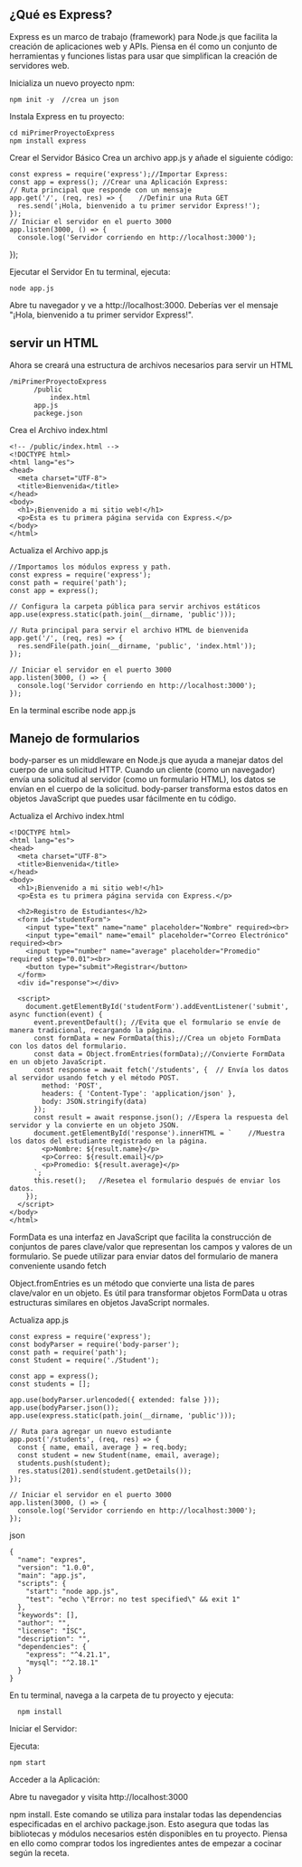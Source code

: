 ## ¿Qué es Express?

Express es un marco de trabajo (framework) para Node.js que facilita la creación de aplicaciones web y APIs. Piensa en él como un conjunto de herramientas y funciones listas para usar que simplifican la creación de servidores web.

Inicializa un nuevo proyecto npm:

    npm init -y  //crea un json

Instala Express en tu proyecto:

    cd miPrimerProyectoExpress
    npm install express
    
Crear el Servidor Básico
Crea un archivo app.js y añade el siguiente código:

    const express = require('express');//Importar Express:
    const app = express(); //Crear una Aplicación Express:
    // Ruta principal que responde con un mensaje
    app.get('/', (req, res) => {    //Definir una Ruta GET
      res.send('¡Hola, bienvenido a tu primer servidor Express!');
    });
    // Iniciar el servidor en el puerto 3000
    app.listen(3000, () => {
      console.log('Servidor corriendo en http://localhost:3000');
});

Ejecutar el Servidor
En tu terminal, ejecuta:

    node app.js
    
Abre tu navegador y ve a http://localhost:3000. Deberías ver el mensaje "¡Hola, bienvenido a tu primer servidor Express!".

## servir un HTML
Ahora se creará una estructura de archivos necesarios para servir un HTML

    /miPrimerProyectoExpress
          /public
              index.html
          app.js
          packege.json

Crea el Archivo index.html

    <!-- /public/index.html -->
    <!DOCTYPE html>
    <html lang="es">
    <head>
      <meta charset="UTF-8">
      <title>Bienvenida</title>
    </head>
    <body>
      <h1>¡Bienvenido a mi sitio web!</h1>
      <p>Esta es tu primera página servida con Express.</p>
    </body>
    </html>

Actualiza el Archivo app.js

    //Importamos los módulos express y path.
    const express = require('express');
    const path = require('path');
    const app = express();
    
    // Configura la carpeta pública para servir archivos estáticos
    app.use(express.static(path.join(__dirname, 'public')));
    
    // Ruta principal para servir el archivo HTML de bienvenida
    app.get('/', (req, res) => {
      res.sendFile(path.join(__dirname, 'public', 'index.html'));
    });
    
    // Iniciar el servidor en el puerto 3000
    app.listen(3000, () => {
      console.log('Servidor corriendo en http://localhost:3000');
    });
    
En la terminal escribe node app.js

## Manejo de formularios
 body-parser es un middleware en Node.js que ayuda a manejar datos del cuerpo de una solicitud HTTP. Cuando un cliente (como un navegador) envía una solicitud al servidor (como un formulario HTML), los datos se envían en el cuerpo de la solicitud. body-parser transforma estos datos en objetos JavaScript que puedes usar fácilmente en tu código.

 Actualiza el Archivo index.html
 
    <!DOCTYPE html>
    <html lang="es">
    <head>
      <meta charset="UTF-8">
      <title>Bienvenida</title>
    </head>
    <body>
      <h1>¡Bienvenido a mi sitio web!</h1>
      <p>Esta es tu primera página servida con Express.</p>
      
      <h2>Registro de Estudiantes</h2>
      <form id="studentForm">
        <input type="text" name="name" placeholder="Nombre" required><br>
        <input type="email" name="email" placeholder="Correo Electrónico" required><br>
        <input type="number" name="average" placeholder="Promedio" required step="0.01"><br>
        <button type="submit">Registrar</button>
      </form>
      <div id="response"></div>
    
      <script>
        document.getElementById('studentForm').addEventListener('submit', async function(event) {
          event.preventDefault(); //Evita que el formulario se envíe de manera tradicional, recargando la página.
          const formData = new FormData(this);//Crea un objeto FormData con los datos del formulario.
          const data = Object.fromEntries(formData);//Convierte FormData en un objeto JavaScript.
          const response = await fetch('/students', {  // Envía los datos al servidor usando fetch y el método POST.
            method: 'POST',
            headers: { 'Content-Type': 'application/json' },
            body: JSON.stringify(data)
          });
          const result = await response.json(); //Espera la respuesta del servidor y la convierte en un objeto JSON.
          document.getElementById('response').innerHTML = `    //Muestra los datos del estudiante registrado en la página.
            <p>Nombre: ${result.name}</p>
            <p>Correo: ${result.email}</p>
            <p>Promedio: ${result.average}</p>
          `;
          this.reset();   //Resetea el formulario después de enviar los datos.
        });
      </script>
    </body>
    </html>

FormData es una interfaz en JavaScript que facilita la construcción de conjuntos de pares clave/valor que representan los campos y valores de un formulario. Se puede utilizar para enviar datos del formulario de manera conveniente usando fetch

Object.fromEntries es un método que convierte una lista de pares clave/valor en un objeto. Es útil para transformar objetos FormData u otras estructuras similares en objetos JavaScript normales.

Actualiza app.js

    const express = require('express');
    const bodyParser = require('body-parser');
    const path = require('path');
    const Student = require('./Student');
    
    const app = express();
    const students = [];
    
    app.use(bodyParser.urlencoded({ extended: false }));
    app.use(bodyParser.json());
    app.use(express.static(path.join(__dirname, 'public')));
    
    // Ruta para agregar un nuevo estudiante
    app.post('/students', (req, res) => {
      const { name, email, average } = req.body;
      const student = new Student(name, email, average);
      students.push(student);
      res.status(201).send(student.getDetails());
    });

    // Iniciar el servidor en el puerto 3000
    app.listen(3000, () => {
      console.log('Servidor corriendo en http://localhost:3000');
    });

json

    {
      "name": "expres",
      "version": "1.0.0",
      "main": "app.js",
      "scripts": {
        "start": "node app.js",
        "test": "echo \"Error: no test specified\" && exit 1"
      },
      "keywords": [],
      "author": "",
      "license": "ISC",
      "description": "",
      "dependencies": {
        "express": "^4.21.1",
        "mysql": "^2.18.1"
      }
    }

En tu terminal, navega a la carpeta de tu proyecto y ejecuta:

      npm install

Iniciar el Servidor:

Ejecuta:

    npm start

Acceder a la Aplicación:

Abre tu navegador y visita http://localhost:3000

npm install. Este comando se utiliza para instalar todas las dependencias especificadas en el archivo package.json. Esto asegura que todas las bibliotecas y módulos necesarios estén disponibles en tu proyecto. Piensa en ello como comprar todos los ingredientes antes de empezar a cocinar según la receta.

